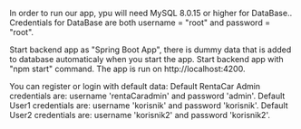 In order to run our app, ypu will need MySQL 8.0.15 or higher for DataBase.. 
Credentials for DataBase are both username = "root" and password = "root".

Start backend app as "Spring Boot App", there is dummy data that is added to database automaticaly when you start the app.
Start backend app with "npm start" command. The app is run on http://localhost:4200.

You can register or login with default data:
    Default RentaCar Admin credentials are: username 'rentaCaradmin' and password 'admin'.
    Default User1 credentials are: username 'korisnik' and password 'korisnik'.
    Default User2 credentials are: username 'korisnik2' and password 'korisnik2'.
